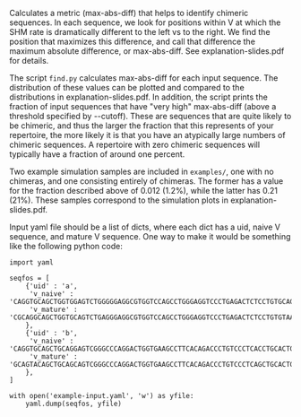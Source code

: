 Calculates a metric (max-abs-diff) that helps to identify chimeric sequences.
In each sequence, we look for positions within V at which the SHM rate is dramatically different to the left vs to the right.
We find the position that maximizes this difference, and call that difference the maximum absolute difference, or max-abs-diff.
See explanation-slides.pdf for details.

The script `find.py` calculates max-abs-diff for each input sequence.
The distribution of these values can be plotted and compared to the distributions in explanation-slides.pdf.
In addition, the script prints the fraction of input sequences that have "very high" max-abs-diff (above a threshold specified by --cutoff).
These are sequences that are quite likely to be chimeric, and thus the larger the fraction that this represents of your repertoire, the more likely it is that you have an atypically large numbers of chimeric sequences.
A repertoire with zero chimeric sequences will typically have a fraction of around one percent.

Two example simulation samples are included in `examples/`, one with no chimeras, and one consisting entirely of chimeras.
The former has a value for the fraction described above of 0.012 (1.2%), while the latter has 0.21 (21%).
These samples correspond to the simulation plots in explanation-slides.pdf.

Input yaml file should be a list of dicts, where each dict has a uid, naive V sequence, and mature V sequence.
One way to make it would be something like the following python code:

```
import yaml

seqfos = [
    {'uid' : 'a',
     'v_naive' : 'CAGGTGCAGCTGGTGGAGTCTGGGGGAGGCGTGGTCCAGCCTGGGAGGTCCCTGAGACTCTCCTGTGCAGCGTCTGGATTCACCTTCAGTAGCTATGGCATGCACTGGGTCCGCCAGGCTCCAGGCAAGGGGCTGGAGTGGGTGGCAGTTATATGGTATGATGGAAGTAATAAATACTATGCAGACTCCGTGAAGGGCCGATTCACCATCTCCAGAGACAATTCCAAGAACACGCTGTATCTGCAAATGAACAGCCTGAGAGCCGAGGACACGGCTGTGTATTACTGTGCGAGAG',
     'v_mature' : 'CGCAGGCAGCTGGTGCAGTCTGAGGGAGGCGTGGTCCAGCCTGGGAGGTCCCTGAGACTCTCCTGTGTAACGTCTGGATTCTTCTTCAGCAGTTATGGCCTGCACTGGGTCCGCCAGGCTCCAGGCAAGGGGCTGGAGTGGGTGGCATTTATTTGGTCTGATGGAACTAAGAAATACTACACAGACTCCGTGAAGGGCCGATTCACCATCTCCAGAGACAATTTTAAGAGCACACTGTATCTGCAGATGAACAGCCTGAGAGTCGACGACACGGCTAGGTATTATTGTGTGAGGG',
    },
    {'uid' : 'b',
     'v_naive' : 'CAGGTGCAGCTGCAGGAGTCGGGCCCAGGACTGGTGAAGCCTTCACAGACCCTGTCCCTCACCTGCACTGTCTCTGGTGGCTCCATCAGCAGTGGTGGTTACTACTGGAGCTGGATCCGCCAGCACCCAGGGAAGGGCCTGGAGTGGATTGGGTACATCTATTACAGTGGGAGCACCTACTACAACCCGTCCCTCAAGAGTCGAGTTACCATATCAGTAGACACGTCTAAGAACCAGTTCTCCCTGAAGCTGAGCTCTGTGACTGCCGCGGACACGGCCGTGTATTACTGTGCGAGAGA',
     'v_mature' : 'GCAGTACAGCTGCAGCAGTCGGGCCCAGGACTGGTGAAGCCTTCACAGACCCTGTCCCTCAGCTGCACTGTCTCTGGTGACTCCATCAACAATGGTGGTTACTACTGGACCTGGATCCGCCAGCACCCAGGGAAGGGCCTGGAGTGGATTGGGTACATCTATTACAGTGGGCTCACCTACTACAACCCGTCCCTCAGGAGTCGAGTTACCATGTCAGTAGACACGTCTAAAAACCACTTCTCCCTGAGGCTGAGTTTTGTGACTGCCGCGGACACGGCCGTGTATTACTGTGCGAGAGA',
    },
]

with open('example-input.yaml', 'w') as yfile:
    yaml.dump(seqfos, yfile)
```
